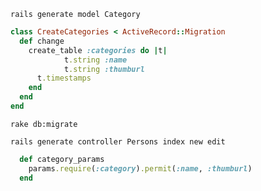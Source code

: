 ```rails
rails generate model Category

```

```ruby
class CreateCategories < ActiveRecord::Migration
  def change
    create_table :categories do |t|
			t.string :name
			t.string :thumburl
      t.timestamps
    end
  end
end
```

```rails
rake db:migrate
```

```rails
rails generate controller Persons index new edit
```

```ruby
  def category_params
  	params.require(:category).permit(:name, :thumburl)
  end
```


